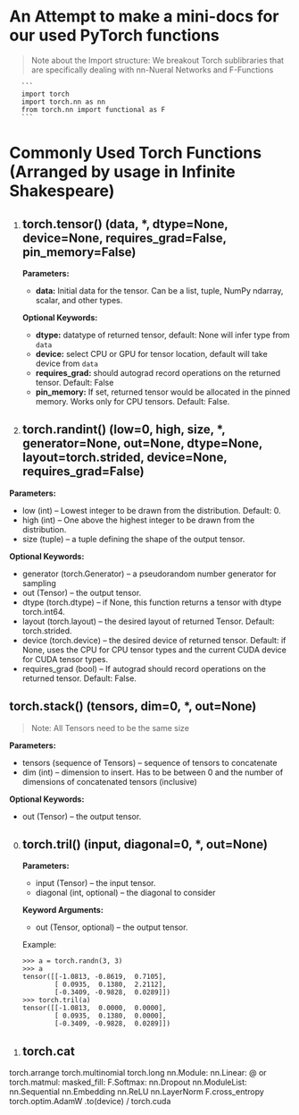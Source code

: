 # An Attempt to make a mini-docs for our used PyTorch functions

 > Note about the Import structure: We breakout Torch sublibraries that are specifically dealing with nn-Nueral Networks and F-Functions

       ```
       import torch
       import torch.nn as nn
       from torch.nn import functional as F
       ```

# Commonly Used Torch Functions (Arranged by usage in Infinite Shakespeare)

1. ## **torch.tensor()** (data, *, dtype=None, device=None, requires_grad=False, pin_memory=False) 

    **Parameters:**
  
    - **data:** Initial data for the tensor. Can be a list, tuple, NumPy ndarray, scalar, and other types.
       
    **Optional Keywords:**
  
    - **dtype:** datatype of returned tensor, default: None will infer type from `data`
    - **device:** select CPU or GPU for tensor location, default will take device from `data`
    - **requires_grad:** should autograd record operations on the returned tensor. Default: False
    - **pin_memory:** If set, returned tensor would be allocated in the pinned memory. Works only for CPU tensors. Default: False.


0. ## **torch.randint()** (low=0, high, size, \*, generator=None, out=None, dtype=None, layout=torch.strided, device=None, requires_grad=False)

  **Parameters:**

  - low (int) – Lowest integer to be drawn from the distribution. Default: 0.
  - high (int) – One above the highest integer to be drawn from the distribution.
  - size (tuple) – a tuple defining the shape of the output tensor.

  **Optional Keywords:**

  - generator (torch.Generator) – a pseudorandom number generator for sampling
  - out (Tensor) – the output tensor.
  - dtype (torch.dtype) – if None, this function returns a tensor with dtype torch.int64.
  - layout (torch.layout) – the desired layout of returned Tensor. Default: torch.strided.
  - device (torch.device) – the desired device of returned tensor. Default: if None, uses the CPU for CPU tensor types and the current CUDA device for CUDA tensor types.
  - requires_grad (bool) – If autograd should record operations on the returned tensor. Default: False.

  ## **torch.stack()** (tensors, dim=0, *, out=None)

  > Note: All Tensors need to be the same size

  **Parameters:**

  - tensors (sequence of Tensors) – sequence of tensors to concatenate
  - dim (int) – dimension to insert. Has to be between 0 and the number of dimensions of concatenated tensors (inclusive)

  **Optional Keywords:**

  - out (Tensor) – the output tensor.

0. ## **torch.tril()** (input, diagonal=0, *, out=None)

    **Parameters:**

    - input (Tensor) – the input tensor.
    - diagonal (int, optional) – the diagonal to consider

    **Keyword Arguments:**

    - out (Tensor, optional) – the output tensor.

    Example:

    ```
    >>> a = torch.randn(3, 3)
    >>> a
    tensor([[-1.0813, -0.8619,  0.7105],
            [ 0.0935,  0.1380,  2.2112],
            [-0.3409, -0.9828,  0.0289]])
    >>> torch.tril(a)
    tensor([[-1.0813,  0.0000,  0.0000],
            [ 0.0935,  0.1380,  0.0000],
            [-0.3409, -0.9828,  0.0289]])
    ```

0. ## **torch.cat**









torch.arrange
torch.multinomial
torch.long
nn.Module:
nn.Linear:
@ or torch.matmul:
masked_fill:
F.Softmax:
nn.Dropout
nn.ModuleList:
nn.Sequential
nn.Embedding
nn.ReLU
nn.LayerNorm
F.cross_entropy
torch.optim.AdamW
.to(device) / torch.cuda
